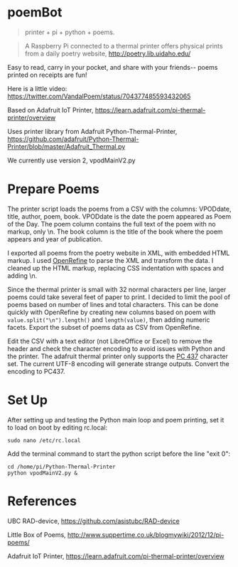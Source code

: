 # poemBot

> printer + pi + python + poems. 

> A Raspberry Pi connected to a thermal printer offers physical prints from a daily poetry website, http://poetry.lib.uidaho.edu/

Easy to read, carry in your pocket, and share with your friends-- poems printed on receipts are fun!

Here is a little video: https://twitter.com/VandalPoem/status/704377485593432065 

Based on Adafruit IoT Printer, https://learn.adafruit.com/pi-thermal-printer/overview

Uses printer library from Adafruit Python-Thermal-Printer, https://github.com/adafruit/Python-Thermal-Printer/blob/master/Adafruit_Thermal.py

We currently use version 2, vpodMainV2.py

# Prepare Poems

The printer script loads the poems from a CSV with the columns: VPODdate, title, author, poem, book.
VPODdate is the date the poem appeared as Poem of the Day. 
The poem column contains the full text of the poem with no markup, only \n.
The book column is the title of the book where the poem appears and year of publication.

I exported all poems from the poetry website in XML, with embedded HTML markup. 
I used [OpenRefine](https://github.com/OpenRefine/OpenRefine) to parse the XML and transform the data. 
I cleaned up the HTML markup, replacing CSS indentation with spaces and adding \n. 

Since the thermal printer is small with 32 normal characters per line, larger poems could take several feet of paper to print. 
I decided to limit the pool of poems based on number of lines and total characters. 
This can be done quickly with OpenRefine by creating new columns based on poem with ```value.split("\n").length()``` and ```length(value)```,
then adding numeric facets. Export the subset of poems data as CSV from OpenRefine. 

Edit the CSV with a text editor (not LibreOffice or Excel) to remove the header and check the character encoding to avoid issues with Python and the printer. 
The adafruit thermal printer only supports the [PC 437](https://en.wikipedia.org/wiki/Code_page_437) character set.
The current UTF-8 encoding will generate strange outputs. Convert the encoding to PC437.

# Set Up

After setting up and testing the Python main loop and poem printing, set it to load on boot by editing rc.local:

```sudo nano /etc/rc.local```

Add the terminal command to start the python script before the line "exit 0":

```
cd /home/pi/Python-Thermal-Printer
python vpodMainV2.py &
```

# References

UBC RAD-device, https://github.com/asistubc/RAD-device

Little Box of Poems, http://www.suppertime.co.uk/blogmywiki/2012/12/pi-poems/

Adafruit IoT Printer, https://learn.adafruit.com/pi-thermal-printer/overview

